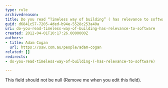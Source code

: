 ```yaml
---
type: rule
archivedreason: 
title: Do you read “Timeless way of building” ( has relevance to software)?
guid: d6841c57-7205-4ded-b94e-5528c253a40a
uri: do-you-read-timeless-way-of-building-has-relevance-to-software
created: 2012-04-01T10:17:26.0000000Z
authors:
- title: Adam Cogan
  url: https://ssw.com.au/people/adam-cogan
related: []
redirects:
- do-you-read-timeless-way-of-building-(-has-relevance-to-software)

---
```



This field should not be null (Remove me when you edit this field).
<br><excerpt class='endintro'></excerpt><br>



